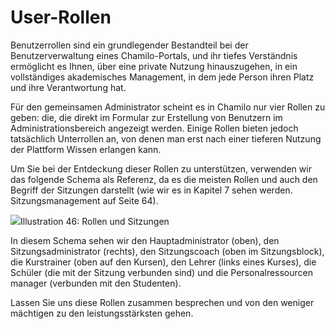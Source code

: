 # User-Rollen

Benutzerrollen sind ein grundlegender Bestandteil bei der Benutzerverwaltung eines Chamilo-Portals, und ihr tiefes Verständnis ermöglicht es Ihnen, über eine private Nutzung hinauszugehen, in ein vollständiges akademisches Management, in dem jede Person ihren Platz und ihre Verantwortung hat.

Für den gemeinsamen Administrator scheint es in Chamilo nur vier Rollen zu geben: die, die direkt im Formular zur Erstellung von Benutzern im Administrationsbereich angezeigt werden. Einige Rollen bieten jedoch tatsächlich Unterrollen an, von denen man erst nach einer tieferen Nutzung der Plattform Wissen erlangen kann.

Um Sie bei der Entdeckung dieser Rollen zu unterstützen, verwenden wir das folgende Schema als Referenz, da es die meisten Rollen und auch den Begriff der Sitzungen darstellt \(wie wir es in Kapitel 7 sehen werden. Sitzungsmanagement auf Seite 64\).

![](../../../.gitbook/assets/graficos80%20%285%29.png)Illustration 46: Rollen und Sitzungen

In diesem Schema sehen wir den Hauptadministrator \(oben\), den Sitzungsadministrator \(rechts\), den Sitzungscoach \(oben im Sitzungsblock\), die Kurstrainer \(oben auf den Kursen\), den Lehrer \(links eines Kurses\), die Schüler \(die mit der Sitzung verbunden sind\) und die Personalressourcen manager \(verbunden mit den Studenten\).

Lassen Sie uns diese Rollen zusammen besprechen und von den weniger mächtigen zu den leistungsstärksten gehen.